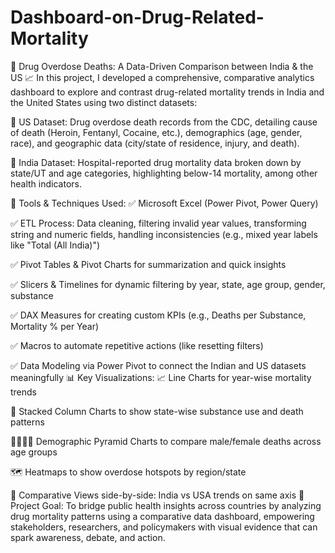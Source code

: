 # Dashboard-on-Drug-Related-Mortality
💊 Drug Overdose Deaths: A Data-Driven Comparison between India &amp; the US 📈
In this project, I developed a comprehensive, comparative analytics dashboard to explore and contrast drug-related mortality trends in India and the United States using two distinct datasets:

🧾 US Dataset: Drug overdose death records from the CDC, detailing cause of death (Heroin, Fentanyl, Cocaine, etc.), demographics (age, gender, race), and geographic data (city/state of residence, injury, and death).

🏥 India Dataset: Hospital-reported drug mortality data broken down by state/UT and age categories, highlighting below-14 mortality, among other health indicators.


🔧 Tools & Techniques Used:
✅ Microsoft Excel (Power Pivot, Power Query)

✅ ETL Process: Data cleaning, filtering invalid year values, transforming string and numeric fields, handling inconsistencies (e.g., mixed year labels like "Total (All India)")

✅ Pivot Tables & Pivot Charts for summarization and quick insights

✅ Slicers & Timelines for dynamic filtering by year, state, age group, gender, substance

✅ DAX Measures for creating custom KPIs (e.g., Deaths per Substance, Mortality % per Year)

✅ Macros to automate repetitive actions (like resetting filters)

✅ Data Modeling via Power Pivot to connect the Indian and US datasets meaningfully
📊 Key Visualizations:
📈 Line Charts for year-wise mortality trends

🧱 Stacked Column Charts to show state-wise substance use and death patterns

👩‍🦰👨‍🦰 Demographic Pyramid Charts to compare male/female deaths across age groups

🗺️ Heatmaps to show overdose hotspots by region/state

🧩 Comparative Views side-by-side: India vs USA trends on same axis
🎯 Project Goal:
To bridge public health insights across countries by analyzing drug mortality patterns using a comparative data dashboard, empowering stakeholders, researchers, and policymakers with visual evidence that can spark awareness, debate, and action.


